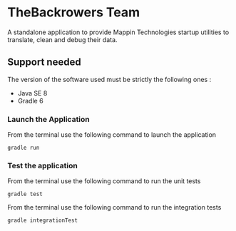 # TheBackrowers Team

A standalone application to provide Mappin Technologies startup utilities to translate, clean and debug their data.

## Support needed

The version of the software used must be strictly the following ones :

- Java SE 8 
- Gradle 6

### Launch the Application

From the terminal use the following command to launch the application

```properties
gradle run
```  

### Test the application 

From the terminal use the following command to run the unit tests

```properties
gradle test
```

From the terminal use the following command to run the integration tests

```properties
gradle integrationTest
```

